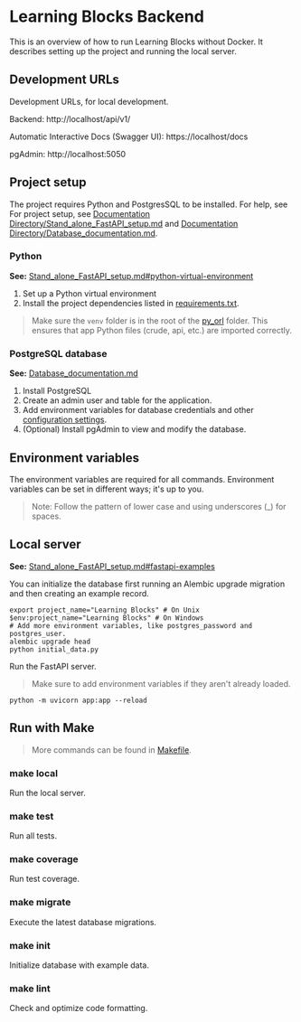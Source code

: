 # Learning Blocks Backend

This is an overview of how to run Learning Blocks without Docker. It describes setting up the project and running the
local server.

## Development URLs

Development URLs, for local development.

Backend: http://localhost/api/v1/

Automatic Interactive Docs (Swagger UI): https://localhost/docs

pgAdmin: http://localhost:5050

## Project setup

The project requires Python and PostgresSQL to be installed. For help, see For project setup,
see [Documentation Directory/Stand_alone_FastAPI_setup.md](/Documentation%20Directory/Stand_alone_FastAPI_setup.md)
and [Documentation Directory/Database_documentation.md](/Documentation%20Directory/Database_documentation.md).

### Python

**See:**
[Stand_alone_FastAPI_setup.md#python-virtual-environment](/Documentation%20Directory/Stand_alone_FastAPI_setup.md)

1. Set up a Python virtual environment
2. Install the project dependencies listed
   in [requirements.txt](/Learning-Blocks-No-Docker-Version/py_orl/requirements.txt).

> Make sure the `venv` folder is in the root of the [py_orl](/Learning-Blocks-No-Docker-Version/py_orl) folder.
> This ensures that app Python files (crude, api, etc.) are imported correctly.

### PostgreSQL database

**See:** [Database_documentation.md](/Documentation%20Directory/Database_documentation.md)

1. Install PostgreSQL
2. Create an admin user and table for the application.
3. Add environment variables for database credentials and
   other [configuration settings](/Learning-Blocks-No-Docker-Version/py_orl/core/config.py).
4. (Optional) Install pgAdmin to view and modify the database.

## Environment variables

The environment variables are required for all commands. Environment variables can be set in different ways; it's up to
you.

> Note: Follow the pattern of lower case and using underscores (_) for spaces.

## Local server

**See:**  [Stand_alone_FastAPI_setup.md#fastapi-examples](/Documentation%20Directory/Stand_alone_FastAPI_setup.md)

You can initialize the database first running an Alembic upgrade migration and then creating an example record.

```shell
export project_name="Learning Blocks" # On Unix
$env:project_name="Learning Blocks" # On Windows
# Add more environment variables, like postgres_password and postgres_user.
alembic upgrade head
python initial_data.py
```

Run the FastAPI server.

> Make sure to add environment variables if they aren't already loaded.

```shell
python -m uvicorn app:app --reload
``` 

## Run with Make

> More commands can be found in [Makefile](/Learning-Blocks-No-Docker-Version/py_orl/Makefile).

### make local

Run the local server.

### make test

Run all tests.

### make coverage

Run test coverage.

### make migrate

Execute the latest database migrations.

### make init

Initialize database with example data.

### make lint

Check and optimize code formatting. 


